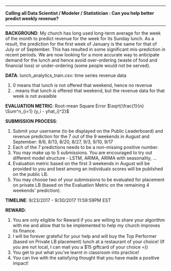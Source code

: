 **********************************************************************************
**Calling all Data Scientist / Modeler / Statistician : Can you help better predict weekly revenue?**
**********************************************************************************

**BACKGROUND**: My church has long used long-term average for the week of the month to predict revenue for the week for its Sunday lunch. As a result, the prediction for the first week of January is the same for that of July or of September. This has resulted in some significant mis-prediction in recent periods. We are now looking for a more accurate way to anticipate demand for the lunch and hence avoid over-ordering (waste of food and financial loss) or under-ordering (some people would not be served).

**DATA**: lunch_analytics_train.csv: time series revenue data

  1. 0 means that lunch is not offered that weekend, hence no revenue
  2. . means that lunch is offered that weekend, but the revenue data for that week is not avaialble

**EVALUATION METRIC**: Root-mean Square Error $\sqrt{\frac{1}{n} \Sum^n_{i=1} (y_i - yhat_i)^2}$

**SUBMISSION PROCESS**:

  1. Submit your username (to be displayed on the Public Leaderboard) and revenue prediction for the 7 out of the 9 weekends in August and September: 8/6, 8/13, 8/20, 8/27, 9/3, 9/10, 9/17
  2. Each of the 7 predictions needs to be a non-missing positive number.
  3. You may make up to 5 submissions. You are encouraged to try out different model structure - LSTM, ARIMA, ARIMA with seasonality, ...
  4. Evaluation metric based on the first 3 weekends in August will be provided to you and best among an individuals scores will be published on the public LB.
  5. You may choose two of your submissions to be evaluated for placement on private LB (based on the Evaluation Metric on the remaining 4 weekends' prediction).
    
**TIMELINE**: 9/23/2017 - 9/30/2017 11:59:59PM EST

**REWARD**:

  1. You are only eligible for Reward if you are willing to share your algorithm with me and allow that to be implemented to help my church improves its finance.
  2. I will be forever grateful for your help and will buy the Top Performer (based on Private LB placement) lunch at a restaurant of your choice! (If you are not local, I can mail you a $15 giftcard of your choice =))
  3. You get to put what you've learnt in classroom into practice!
  4. You can live with the satisfying thought that you have made a positive impact!
